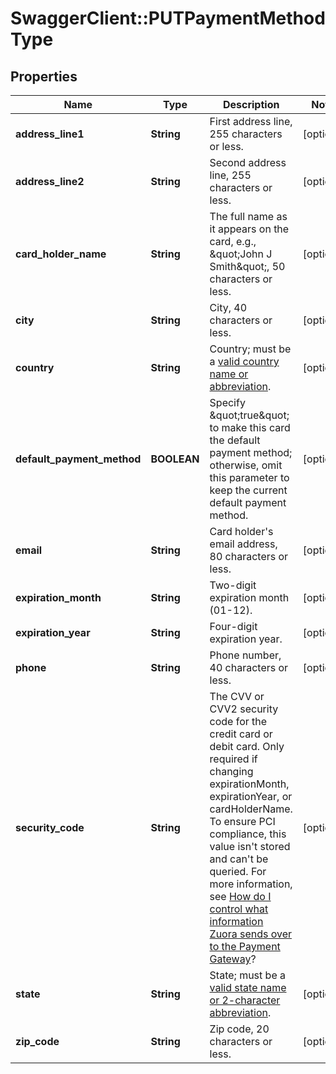 # SwaggerClient::PUTPaymentMethodType

## Properties
Name | Type | Description | Notes
------------ | ------------- | ------------- | -------------
**address_line1** | **String** | First address line, 255 characters or less.  | [optional] 
**address_line2** | **String** | Second address line, 255 characters or less.  | [optional] 
**card_holder_name** | **String** | The full name as it appears on the card, e.g., \&quot;John J Smith\&quot;, 50 characters or less.  | [optional] 
**city** | **String** | City, 40 characters or less.  | [optional] 
**country** | **String** | Country; must be a [valid country name or abbreviation](https://knowledgecenter.zuora.com/BC_Developers/SOAP_API/J_Country%2C_State%2C_and_Province_Codes/A_Country_Names_and_Their_ISO_Codes).  | [optional] 
**default_payment_method** | **BOOLEAN** | Specify \&quot;true\&quot; to make this card the default payment method; otherwise, omit this parameter to keep the current default payment method.  | [optional] 
**email** | **String** | Card holder&#39;s email address, 80 characters or less.  | [optional] 
**expiration_month** | **String** | Two-digit expiration month (01-12).  | [optional] 
**expiration_year** | **String** | Four-digit expiration year.  | [optional] 
**phone** | **String** | Phone number, 40 characters or less.  | [optional] 
**security_code** | **String** | The CVV or CVV2 security code for the credit card or debit card. Only required if changing expirationMonth, expirationYear, or cardHolderName. To ensure PCI compliance, this value isn&#39;t stored and can&#39;t be queried. For more information, see [How do I control what information Zuora sends over to the Payment Gateway](https://knowledgecenter.zuora.com/kb/How_do_I_control_what_information_Zuora_sends_over_to_the_payment_gateway_when_verifying_payment_methods%3F)?  | [optional] 
**state** | **String** | State; must be a [valid state name or 2-character abbreviation](https://knowledgecenter.zuora.com/BC_Developers/SOAP_API/J_Country%2C_State%2C_and_Province_Codes/B_State_Names_and_2-Digit_Codes).  | [optional] 
**zip_code** | **String** | Zip code, 20 characters or less.  | [optional] 


